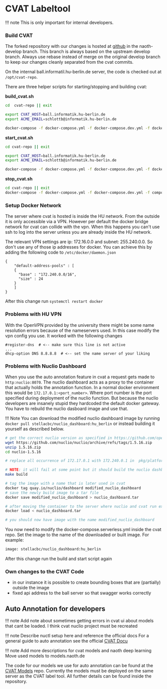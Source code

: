 # CVAT Labeltool
!!! note
    This is only important for internal developers.

### Build CVAT
The forked repository with our changes is hosted at [github](https://github.com/BerlinUnited/cvat) in the naoth-develop branch.
This branch is always based on the upstream develop branch. Always use rebase instead of merge on the original develop branch to keep our changes
cleanly separated from the cvat commits.

On the internal ball.informatil.hu-berlin.de server, the code is checked out at `/opt/cvat-repo`.

There are three helper scripts for starting/stopping and building cvat:  

**build_cvat.sh**  
```bash
cd  cvat-repo || exit

export CVAT_HOST=ball.informatik.hu-berlin.de
export ACME_EMAIL=schlottb@informatik.hu-berlin.de

docker-compose -f docker-compose.yml -f docker-compose.dev.yml -f docker-compose.https.yml -f docker-compose.override.yml -f components/serverless/docker-compose.serverless.yml build
```

**start_cvat.sh**  
```bash
cd cvat-repo || exit

export CVAT_HOST=ball.informatik.hu-berlin.de
export ACME_EMAIL=schlottb@informatik.hu-berlin.de

docker-compose -f docker-compose.yml -f docker-compose.dev.yml -f docker-compose.https.yml -f components/serverless/docker-compose.serverless.yml -f docker-compose.override.yml up -d
```

**stop_cvat.sh**  
```bash
cd cvat-repo || exit
docker-compose -f docker-compose.yml -f docker-compose.dev.yml -f components/serverless/docker-compose.serverless.yml -f docker-compose.override.yml down --remove-orphans
```


### Setup Docker Network

The server where cvat is hosted is inside the HU network. From the outside it is only accessible via a VPN. However
per default the docker bridge network for cvat can collide with the vpn. When this happens you can't use ssh to log
into the server unless you are already inside the HU network.

The relevant VPN settings are ip: 172.16.0.0 and subnet: 255.240.0.0. So don't use any of those ip addresses for docker. You can
achieve this by adding the following code to `/etc/docker/daemon.json`

```
{
    "default-address-pools" : [
    {
      "base" : "172.240.0.0/16",
      "size" : 24
    }
    ]
}
```

After this change run `systemctl restart docker`

### Problems with HU VPN
With the OpenVPN provided by the university there might be some name resolution errors because of the nameservers used.
In this case modify the vpn config you use. It worked with the following changes
```
#register-dns  # <-- make sure this line is not active
...
dhcp-option DNS 8.8.8.8  # <-- set the name server of your liking

```
### Problems with Nuclio Dashboard
When you use the auto annotation feature in cvat a request gets made to `http:nuclio:8070`. The nuclio dashboard acts
as a proxy to the container that actually holds the annotation function. In a normal docker environment this would be
`172.17.0.1:<port_number>`. Where port number is the port specified during deployment of the nuclio function. But because
the nuclio developers are insanely stupid they hardcoded the default docker gateway. You have to rebuild the
nuclio dasboard image and use that.

!!! Note
    You can download the modified nuclio dashboard image by running `docker pull stellacbc/nuclio_dashboard:hu_berlin`
    or instead building it yourself as described below.

```bash
# get the correct nuclio version as specified in https://github.com/openvinotoolkit/cvat/blob/develop/components/serverless/docker-compose.serverless.yml
wget https://github.com/nuclio/nuclio/archive/refs/tags/1.5.16.zip
unzip 1.5.16.zip
cd nuclio-1.5.16

# replace all occurrence of 172.17.0.1 with 172.240.0.1 in  pkg/platform/local/platform.go

# NOTE: it will fail at some point but it should build the nuclio dashboard
make build

# tag the image with a name that is later used in cvat
docker tag quay.io/nuclio/dashboard modified_nuclio_dashboard
# save the newly build image to a tar file
docker save modified_nuclio_dashboard > nuclio_dashboard.tar

# after moving the container to the server where nuclio and cvat run extract the image from the tar file
docker load < nuclio_dashboard.tar

# you should now have image with the name modified_nuclio_dashboard
```
You now need to modify the docker-compose.serverless.yml inside the cvat repo. Set the image to the name of the 
downloaded or built image. For example:
```bash
image: stellacbc/nuclio_dashboard:hu_berlin
```
After this change run the build and start script again



### Own changes to the CVAT Code
- in our instance it is possible to create bounding boxes that are (partially) outside the image
- fixed api address to the ball server so that swagger works correctly

## Auto Annotation for developers
!!! note
    Add note about sometimes getting errors in cvat ui about models that cant be loaded. I think cvat nuclio project must be recreated

!!! note
    Describe nuctl setup here and reference the official docs
For a general guide to auto annotation see the official [CVAT Docu](https://openvinotoolkit.github.io/cvat/docs/administration/advanced/installation_automatic_annotation/)

!!! note
    Add more descriptions for cvat models and naoth deep learning
    Move used models to models.naoth.de

The code for our models we use for auto annotation can be found at the [CVAT Models](https://github.com/BerlinUnited/cvat_models) repo.
Currently the models must be deployed on the same server as the CVAT label tool. All further details can be found inside the repository.
